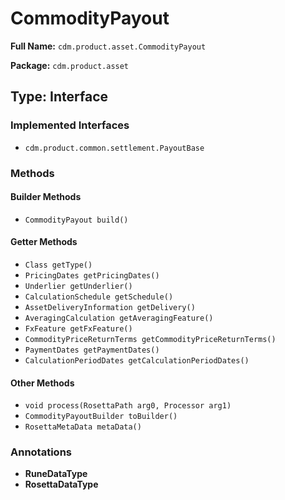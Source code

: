# CommodityPayout

**Full Name:** `cdm.product.asset.CommodityPayout`

**Package:** `cdm.product.asset`

## Type: Interface

### Implemented Interfaces

- `cdm.product.common.settlement.PayoutBase`

### Methods

#### Builder Methods

- `CommodityPayout build()`

#### Getter Methods

- `Class getType()`
- `PricingDates getPricingDates()`
- `Underlier getUnderlier()`
- `CalculationSchedule getSchedule()`
- `AssetDeliveryInformation getDelivery()`
- `AveragingCalculation getAveragingFeature()`
- `FxFeature getFxFeature()`
- `CommodityPriceReturnTerms getCommodityPriceReturnTerms()`
- `PaymentDates getPaymentDates()`
- `CalculationPeriodDates getCalculationPeriodDates()`

#### Other Methods

- `void process(RosettaPath arg0, Processor arg1)`
- `CommodityPayoutBuilder toBuilder()`
- `RosettaMetaData metaData()`

### Annotations

- **RuneDataType**
- **RosettaDataType**


